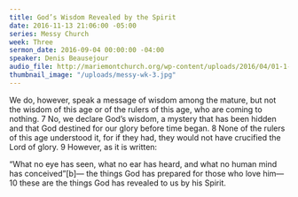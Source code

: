```yaml
---
title: God’s Wisdom Revealed by the Spirit
date: 2016-11-13 21:06:00 -05:00
series: Messy Church
week: Three
sermon_date: 2016-09-04 00:00:00 -04:00
speaker: Denis Beausejour
audio_file: http://mariemontchurch.org/wp-content/uploads/2016/04/01-1-Cor.-Week-3-1.mp3
thumbnail_image: "/uploads/messy-wk-3.jpg"
---
```


We do, however, speak a message of wisdom among the mature, but not the wisdom of this age or of the rulers of this age, who are coming to nothing. 7 No, we declare God’s wisdom, a mystery that has been hidden and that God destined for our glory before time began. 8 None of the rulers of this age understood it, for if they had, they would not have crucified the Lord of glory. 9 However, as it is written:

“What no eye has seen,
    what no ear has heard,
and what no human mind has conceived”[b]—
    the things God has prepared for those who love him—
10 these are the things God has revealed to us by his Spirit.